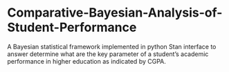# Comparative-Bayesian-Analysis-of-Student-Performance
A Bayesian statistical framework implemented in python Stan interface to answer determine what are the key parameter of a student’s academic performance in higher education as indicated by CGPA.

